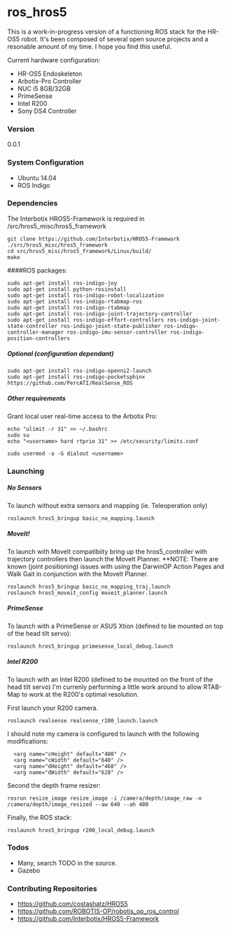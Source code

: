 # ros_hros5

This is a work-in-progress version of a functioning ROS stack for the HR-OS5 robot. It's been composed of several open source projects and a resonable amount of my time. I hope you find this useful.

Current hardware configuration:

  - HR-OS5 Endoskeleton
  - Arbotix-Pro Controller
  - NUC i5 8GB/32GB
  - PrimeSense
  - Intel R200
  - Sony DS4 Controller

### Version
0.0.1

### System Configuration

 - Ubuntu 14.04
 - ROS Indigo

### Dependencies
The Interbotix HROS5-Framework is required in /src/hros5_misc/hros5_framework

````
git clone https://github.com/Interbotix/HROS5-Framework ./src/hros5_misc/hros5_framework
cd src/hros5_misc/hros5_framework/Linux/build/
make
````

####ROS packages:
````
sudo apt-get install ros-indigo-joy
sudo apt-get install python-rosinstall
sudo apt-get install ros-indigo-robot-localization
sudo apt-get install ros-indigo-rtabmap-ros
sudo apt-get install ros-indigo-rtabmap
sudo apt-get install ros-indigo-joint-trajectory-controller
sudo apt-get install ros-indigo-effort-controllers ros-indigo-joint-state-controller ros-indigo-joint-state-publisher ros-indigo-controller-manager ros-indigo-imu-sensor-controller ros-indigo-position-controllers 
````

##### Optional (configuration dependant)
````
sudo apt-get install ros-indigo-openni2-launch
sudo apt-get install ros-indigo-pocketsphinx
https://github.com/PercATI/RealSense_ROS
````

##### Other requirements
Grant local user real-time access to the Arbotix Pro:
````
echo "ulimit -r 31" >> ~/.bashrc
sudo su
echo "<username> hard rtprio 31" >> /etc/security/limits.conf

sudo usermod -a -G dialout <username>
````

### Launching

##### No Sensors
To launch without extra sensors and mapping (ie. Teleoperation only)
```
roslaunch hros5_bringup basic_no_mapping.launch
```

##### MoveIt!
To launch with MoveIt compatibiity bring up the hros5_controller with trajectory controllers then launch the MoveIt Planner.
**NOTE: There are known (joint positioning) issues with using the DarwinOP Action Pages and Walk Gait in conjunction with the MoveIt Planner.
```
roslaunch hros5_bringup basic_no_mapping_traj.launch
roslaunch hros5_moveit_config moveit_planner.launch
```

##### PrimeSense
To launch with a PrimeSense or ASUS Xtion (defined to be mounted on top of the head tilt servo):

```
roslaunch hros5_bringup primesense_local_debug.launch
```

##### Intel R200
To launch with an Intel R200 (defined to be mounted on the front of the head tilt servo) I'm currenly performing a little work around to allow RTAB-Map to work at the R200's optimal resolution.

First launch your R200 camera.
```
roslaunch realsense realsense_r200_launch.launch
```

I should note my camera is configured to launch with the following modifications:
```
  <arg name="cHeight" default="480" />
  <arg name="cWidth" default="640" />
  <arg name="dHeight" default="468" />
  <arg name="dWidth" default="628" />
```
Second the depth frame resizer:
```
rosrun resize_image resize_image -i /camera/depth/image_raw -o /camera/depth/image_resized --aw 640 --ah 480
```

Finally, the ROS stack:
```
roslaunch hros5_bringup r200_local_debug.launch
```

### Todos

 - Many, search TODO in the source.
 - Gazebo

### Contributing Repositories

 - https://github.com/costashatz/HROS5
 - https://github.com/ROBOTIS-OP/robotis_op_ros_control
 - https://github.com/Interbotix/HROS5-Framework
